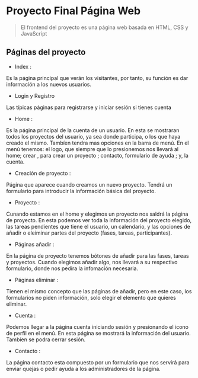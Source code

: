 # Proyecto Final Página Web

> El frontend del proyecto es una página web basada en HTML, CSS y JavaScript

## Páginas del proyecto

- Index :

 Es la página principal que verán los visitantes, por tanto, su función es dar información a los nuevos usuarios.
 
- Login y Registro

Las típicas páginas para registrarse y iniciar sesión si tienes cuenta

- Home :

Es la página principal de la cuenta de un usuario. En esta se mostraran todos los proyectos del usuario, ya sea donde participa, o los que haya creado el mismo.
Tambíen tendra mas opciones en la barra de menú.
En el menú tenemos: el logo, que siempre que lo presionemos nos llevará al home; crear , para crear un proyecto ; contacto, formulario de ayuda ; y, la cuenta.

- Creación de proyecto :

Página que aparece cuando creamos un nuevo proyecto. Tendrá un formulario para introducir la información básica del proyecto.

- Proyecto :

Cunando estamos en el home y elegimos un proyecto nos saldrá la página de proyecto. En esta podemos ver toda la información del proyecto elegido, las tareas pendientes que tiene el usuario, un calendario, y las opciones de añadir o eleiminar partes del proyecto (fases, tareas, participantes).

- Páginas añadir : 

En la página de proyecto tenemos bótones de añadir para las fases, tareas y proyectos. Cuando elegimos añadir algo, nos llevará a su respectivo formulario, donde nos pedira la infomación necesaria.

- Páginas eliminar :

Tienen el mismo concepto que las páginas de añadir, pero en este caso, los formularios no piden información, solo elegir el elemento que quieres eliminar.

- Cuenta :

Podemos llegar a la página cuenta iniciando sesión y presionando el icono de perfil en el menú. En esta página se mostrará la información del usuario. Tambíen se podra cerrar sesión.

- Contacto :

La página contacto esta compuesto por un formulario que nos servirá para enviar quejas o pedir ayuda a los administradores de la página.


